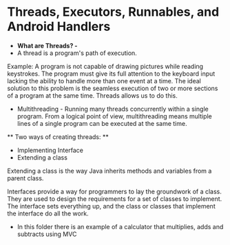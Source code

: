 # Threads, Executors, Runnables, and Android Handlers 

* **What are Threads? -**
 * A thread is a program's path of execution. 

Example: A program is not capable of drawing pictures while reading keystrokes. The program must give its full attention to the keyboard input lacking the ability to handle more than one event at a time. The ideal solution to this problem is the seamless execution of two or more sections of a program at the same time. Threads allows us to do this.

 * Multithreading - Running many threads concurrently within a single program. From a logical point of view, multithreading means multiple lines of a single program can be executed at the same time.

 ** Two ways of creating threads: **

  * Implementing Interface
  * Extending a class

Extending a class is the way Java inherits methods and variables from a parent class.

Interfaces provide a way for programmers to lay the groundwork of a class. They are used to design the requirements for a set of classes to implement. The interface sets everything up, and the class or classes that implement the interface do all the work. 


 

 * In this folder there is an example of a calculator that multiplies, adds and subtracts using MVC 